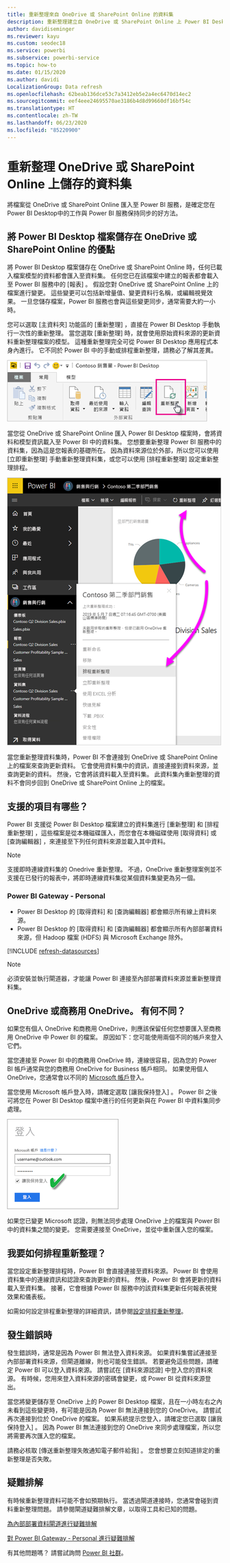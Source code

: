 ```yaml
---
title: 重新整理來自 OneDrive 或 SharePoint Online 的資料集
description: 重新整理建立自 OneDrive 或 SharePoint Online 上 Power BI Desktop 檔案的資料集
author: davidiseminger
ms.reviewer: kayu
ms.custom: seodec18
ms.service: powerbi
ms.subservice: powerbi-service
ms.topic: how-to
ms.date: 01/15/2020
ms.author: davidi
LocalizationGroup: Data refresh
ms.openlocfilehash: 62beab136dce53c7a3412eb5e2a4ec6470d14ec2
ms.sourcegitcommit: eef4eee24695570ae3186b4d8d99660df16bf54c
ms.translationtype: HT
ms.contentlocale: zh-TW
ms.lasthandoff: 06/23/2020
ms.locfileid: "85220900"
---
```

# <a name="refresh-a-dataset-stored-on-onedrive-or-sharepoint-online"></a>重新整理 OneDrive 或 SharePoint Online 上儲存的資料集
將檔案從 OneDrive 或 SharePoint Online 匯入至 Power BI 服務，是確定您在 Power BI Desktop中的工作與 Power BI 服務保持同步的好方法。

## <a name="advantages-of-storing-a-power-bi-desktop-file-on-onedrive-or-sharepoint-online"></a>將 Power BI Desktop 檔案儲存在 OneDrive 或 SharePoint Online 的優點
將 Power BI Desktop 檔案儲存在 OneDrive 或 SharePoint Online 時，任何已載入檔案模型的資料都會匯入至資料集。 任何您已在該檔案中建立的報表都會載入至 Power BI 服務中的 [報表]  。 假設您對 OneDrive 或 SharePoint Online 上的檔案進行變更。 這些變更可以包括新增量值、變更資料行名稱，或編輯視覺效果。 一旦您儲存檔案，Power BI 服務也會與這些變更同步，通常需要大約一小時。

您可以選取 [主資料夾]  功能區的 [重新整理]  ，直接在 Power BI Desktop 手動執行一次性的重新整理。 當您選取 [重新整理]  時，就會使用原始資料來源的更新資料重新整理檔案的模型。 這種重新整理完全可從 Power BI Desktop 應用程式本身內進行。 它不同於 Power BI 中的手動或排程重新整理，請務必了解其差異。

![](media/refresh-desktop-file-onedrive/pbix-refresh.png)

當您從 OneDrive 或 SharePoint Online 匯入 Power BI Desktop 檔案時，會將資料和模型資訊載入至 Power BI 中的資料集。 您想要重新整理 Power BI 服務中的資料集，因為這是您報表的基礎所在。 因為資料來源位於外部，所以您可以使用 [立即重新整理]  手動重新整理資料集，或您可以使用 [排程重新整理]  設定重新整理排程。 

![](media/refresh-desktop-file-onedrive/powerbi-service-refresh.png)

當您重新整理資料集時，Power BI 不會連接到 OneDrive 或 SharePoint Online 上的檔案來查詢更新資料。 它會使用資料集中的資訊，直接連接到資料來源，並查詢更新的資料。 然後，它會將該資料載入至資料集。 此資料集內重新整理的資料不會同步回到 OneDrive 或 SharePoint Online 上的檔案。

## <a name="whats-supported"></a>支援的項目有哪些？
Power BI 支援從 Power BI Desktop 檔案建立的資料集進行 [重新整理]  和 [排程重新整理]  ，這些檔案是從本機磁碟匯入，而您會在本機磁碟使用 [取得資料]  或 [查詢編輯器]  ，來連接至下列任何資料來源並載入其中資料。

> [!NOTE]
> 支援即時連線資料集的 Onedrive 重新整理。 不過，OneDrive 重新整理案例並不支援在已發行的報表中，將即時連線資料集從某個資料集變更為另一個。

### <a name="power-bi-gateway---personal"></a>Power BI Gateway - Personal
* Power BI Desktop 的 [取得資料]  和 [查詢編輯器]  都會顯示所有線上資料來源。
* Power BI Desktop 的 [取得資料]  和 [查詢編輯器]  都會顯示所有內部部署資料來源，但 Hadoop 檔案 (HDFS) 與 Microsoft Exchange 除外。

<!-- Refresh Data sources-->
[!INCLUDE [refresh-datasources](../includes/refresh-datasources.md)]

> [!NOTE]
> 必須安裝並執行閘道器，才能讓 Power BI 連接至內部部署資料來源並重新整理資料集。
> 
> 

## <a name="onedrive-or-onedrive-for-business-whats-the-difference"></a>OneDrive 或商務用 OneDrive。 有何不同？
如果您有個人 OneDrive 和商務用 OneDrive，則應該保留任何您想要匯入至商務用 OneDrive 中 Power BI 的檔案。 原因如下：您可能使用兩個不同的帳戶來登入它們。

當您連接至 Power BI 中的商務用 OneDrive 時，連線很容易，因為您的 Power BI 帳戶通常與您的商務用 OneDrive for Business 帳戶相同。 如果使用個人 OneDrive，您通常會以不同的 [Microsoft 帳戶](https://account.microsoft.com)登入。

當您使用 Microsoft 帳戶登入時，請確定選取 [讓我保持登入]  。 Power BI 之後可將您在 Power BI Desktop 檔案中進行的任何更新與在 Power BI 中資料集同步處理。

![](media/refresh-desktop-file-onedrive/refresh_signin_keepmesignedin.png)

如果您已變更 Microsoft 認證，則無法同步處理 OneDrive 上的檔案與 Power BI 中的資料集之間的變更。 您需要連接至 OneDrive，並從中重新匯入您的檔案。

## <a name="how-do-i-schedule-refresh"></a>我要如何排程重新整理？
當您設定重新整理排程時，Power BI 會直接連接至資料來源。 Power BI 會使用資料集中的連線資訊和認證來查詢更新的資料。 然後，Power BI 會將更新的資料載入至資料集。 接著，它會根據 Power BI 服務中的該資料集更新任何報表視覺效果和儀表板。

如需如何設定排程重新整理的詳細資訊，請參閱[設定排程重新整理](refresh-scheduled-refresh.md)。

## <a name="when-things-go-wrong"></a>發生錯誤時
發生錯誤時，通常是因為 Power BI 無法登入資料來源。 如果資料集嘗試連接至內部部署資料來源，但閘道離線，則也可能發生錯誤。 若要避免這些問題，請確定 Power BI 可以登入資料來源。 請嘗試在 [資料來源認證]  中登入您的資料來源。 有時候，您用來登入資料來源的密碼會變更，或 Power BI 從資料來源登出。

當您將變更儲存至 OneDrive 上的 Power BI Desktop 檔案，且在一小時左右之內未看到這些變更時，有可能是因為 Power BI 無法連接到您的 OneDrive。 請嘗試再次連接到位於 OneDrive 的檔案。 如果系統提示您登入，請確定您已選取 [讓我保持登入]  。 因為 Power BI 無法連接到您的 OneDrive 來同步處理檔案，所以您將需要再次匯入您的檔案。

請務必核取 [傳送重新整理失敗通知電子郵件給我]  。 您會想要立刻知道排定的重新整理是否失敗。

## <a name="troubleshooting"></a>疑難排解
有時候重新整理資料可能不會如預期執行。 當透過閘道連接時，您通常會碰到資料重新整理問題。 請參閱閘道疑難排解文章，以取得工具和已知的問題。

[為內部部署資料閘道進行疑難排解](service-gateway-onprem-tshoot.md)

[對 Power BI Gateway - Personal 進行疑難排解](service-admin-troubleshooting-power-bi-personal-gateway.md)

有其他問題嗎？ 請嘗試詢問 [Power BI 社群](https://community.powerbi.com/)。
